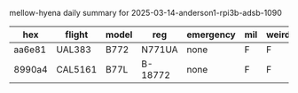 mellow-hyena daily summary for 2025-03-14-anderson1-rpi3b-adsb-1090

|hex|flight|model|reg|emergency|mil|weirdo|
|--|--|--|--|--|--|--|
|aa6e81|UAL383|B772|N771UA|none|F|F|
|8990a4|CAL5161|B77L|B-18772|none|F|F|
